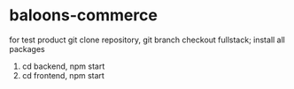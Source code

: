 # baloons-commerce
for test product git clone repository, git branch checkout fullstack;
install all packages 
1. cd backend, npm start
2. cd frontend, npm start
